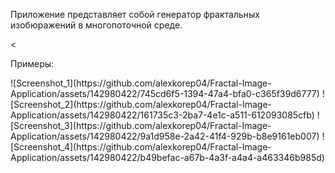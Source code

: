 <p>Приложение представляет собой генератор фрактальных изобюражений в многопоточной среде.</p><
<p>Примеры:</p>
![Screenshot_1](https://github.com/alexkorep04/Fractal-Image-Application/assets/142980422/745cd6f5-1394-47a4-bfa0-c365f39d6777)
![Screenshot_2](https://github.com/alexkorep04/Fractal-Image-Application/assets/142980422/161735c3-2ba7-4e1c-a511-612093085cfb)
![Screenshot_3](https://github.com/alexkorep04/Fractal-Image-Application/assets/142980422/9a1d958e-2a42-41f4-929b-b8e9161eb007)
![Screenshot_4](https://github.com/alexkorep04/Fractal-Image-Application/assets/142980422/b49befac-a67b-4a3f-a4a4-a463346b985d)


